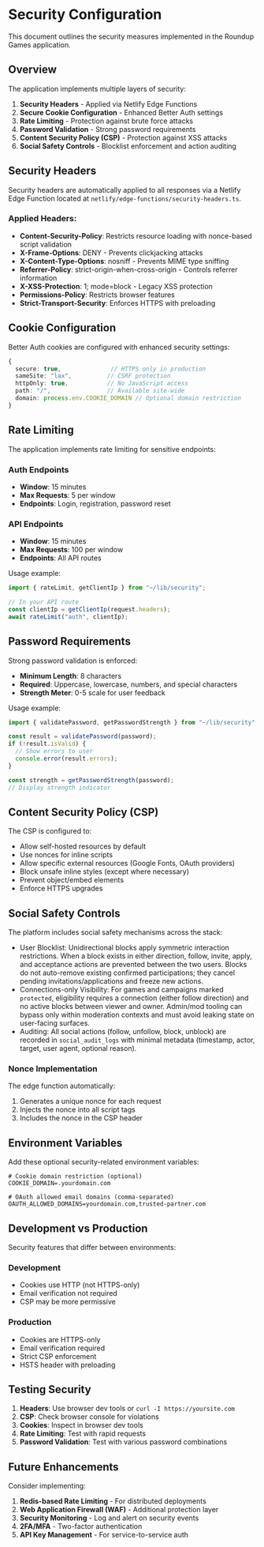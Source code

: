 # Security Configuration

This document outlines the security measures implemented in the Roundup Games application.

## Overview

The application implements multiple layers of security:

1. **Security Headers** - Applied via Netlify Edge Functions
2. **Secure Cookie Configuration** - Enhanced Better Auth settings
3. **Rate Limiting** - Protection against brute force attacks
4. **Password Validation** - Strong password requirements
5. **Content Security Policy (CSP)** - Protection against XSS attacks
6. **Social Safety Controls** - Blocklist enforcement and action auditing

## Security Headers

Security headers are automatically applied to all responses via a Netlify Edge Function located at `netlify/edge-functions/security-headers.ts`.

### Applied Headers:

- **Content-Security-Policy**: Restricts resource loading with nonce-based script validation
- **X-Frame-Options**: DENY - Prevents clickjacking attacks
- **X-Content-Type-Options**: nosniff - Prevents MIME type sniffing
- **Referrer-Policy**: strict-origin-when-cross-origin - Controls referrer information
- **X-XSS-Protection**: 1; mode=block - Legacy XSS protection
- **Permissions-Policy**: Restricts browser features
- **Strict-Transport-Security**: Enforces HTTPS with preloading

## Cookie Configuration

Better Auth cookies are configured with enhanced security settings:

```typescript
{
  secure: true,              // HTTPS only in production
  sameSite: "lax",          // CSRF protection
  httpOnly: true,           // No JavaScript access
  path: "/",                // Available site-wide
  domain: process.env.COOKIE_DOMAIN // Optional domain restriction
}
```

## Rate Limiting

The application implements rate limiting for sensitive endpoints:

### Auth Endpoints

- **Window**: 15 minutes
- **Max Requests**: 5 per window
- **Endpoints**: Login, registration, password reset

### API Endpoints

- **Window**: 15 minutes
- **Max Requests**: 100 per window
- **Endpoints**: All API routes

Usage example:

```typescript
import { rateLimit, getClientIp } from "~/lib/security";

// In your API route
const clientIp = getClientIp(request.headers);
await rateLimit("auth", clientIp);
```

## Password Requirements

Strong password validation is enforced:

- **Minimum Length**: 8 characters
- **Required**: Uppercase, lowercase, numbers, and special characters
- **Strength Meter**: 0-5 scale for user feedback

Usage example:

```typescript
import { validatePassword, getPasswordStrength } from "~/lib/security";

const result = validatePassword(password);
if (!result.isValid) {
  // Show errors to user
  console.error(result.errors);
}

const strength = getPasswordStrength(password);
// Display strength indicator
```

## Content Security Policy (CSP)

The CSP is configured to:

- Allow self-hosted resources by default
- Use nonces for inline scripts
- Allow specific external resources (Google Fonts, OAuth providers)
- Block unsafe inline styles (except where necessary)
- Prevent object/embed elements
- Enforce HTTPS upgrades

## Social Safety Controls

The platform includes social safety mechanisms across the stack:

- User Blocklist: Unidirectional blocks apply symmetric interaction restrictions. When a block exists in either direction, follow, invite, apply, and acceptance actions are prevented between the two users. Blocks do not auto-remove existing confirmed participations; they cancel pending invitations/applications and freeze new actions.
- Connections-only Visibility: For games and campaigns marked `protected`, eligibility requires a connection (either follow direction) and no active blocks between viewer and owner. Admin/mod tooling can bypass only within moderation contexts and must avoid leaking state on user-facing surfaces.
- Auditing: All social actions (follow, unfollow, block, unblock) are recorded in `social_audit_logs` with minimal metadata (timestamp, actor, target, user agent, optional reason).

### Nonce Implementation

The edge function automatically:

1. Generates a unique nonce for each request
2. Injects the nonce into all script tags
3. Includes the nonce in the CSP header

## Environment Variables

Add these optional security-related environment variables:

```env
# Cookie domain restriction (optional)
COOKIE_DOMAIN=.yourdomain.com

# OAuth allowed email domains (comma-separated)
OAUTH_ALLOWED_DOMAINS=yourdomain.com,trusted-partner.com
```

## Development vs Production

Security features that differ between environments:

### Development

- Cookies use HTTP (not HTTPS-only)
- Email verification not required
- CSP may be more permissive

### Production

- Cookies are HTTPS-only
- Email verification required
- Strict CSP enforcement
- HSTS header with preloading

## Testing Security

1. **Headers**: Use browser dev tools or `curl -I https://yoursite.com`
2. **CSP**: Check browser console for violations
3. **Cookies**: Inspect in browser dev tools
4. **Rate Limiting**: Test with rapid requests
5. **Password Validation**: Test with various password combinations

## Future Enhancements

Consider implementing:

1. **Redis-based Rate Limiting** - For distributed deployments
2. **Web Application Firewall (WAF)** - Additional protection layer
3. **Security Monitoring** - Log and alert on security events
4. **2FA/MFA** - Two-factor authentication
5. **API Key Management** - For service-to-service auth
